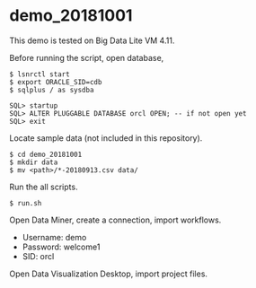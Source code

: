 # demo_20181001

This demo is tested on Big Data Lite VM 4.11.

Before running the script, open database,

    $ lsnrctl start
    $ export ORACLE_SID=cdb
    $ sqlplus / as sysdba

    SQL> startup
    SQL> ALTER PLUGGABLE DATABASE orcl OPEN; -- if not open yet
    SQL> exit

Locate sample data (not included in this repository).

    $ cd demo_20181001
    $ mkdir data
    $ mv <path>/*-20180913.csv data/

Run the all scripts.

    $ run.sh

Open Data Miner, create a connection, import workflows.

* Username: demo
* Password: welcome1
* SID: orcl

Open Data Visualization Desktop, import project files.
